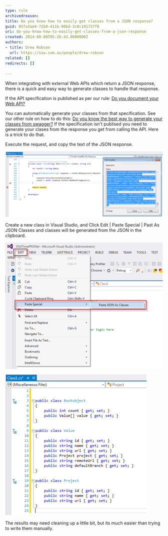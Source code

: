 ```yaml
---
type: rule
archivedreason: 
title: Do you know how to easily get classes from a JSON response?
guid: 05fa3ae4-72b0-411b-90bd-3c0c191737f0
uri: do-you-know-how-to-easily-get-classes-from-a-json-response
created: 2014-08-08T05:26:43.0000000Z
authors:
- title: Drew Robson
  url: https://ssw.com.au/people/drew-robson
related: []
redirects: []

---
```


When integrating with external Web APIs which return a JSON response, there is a quick and easy way to generate classes to handle that response.

<!--endintro-->



If the API specification is published as per our rule: [Do you document your Web API?](/Do-you-document-your-WebAPI)

You can automatically generate your classes from that specification. See our other rule on how to do this: [Do you know the best way to generate your classes from swagger?](/the-best-way-the-best-way-to-generate-your-entities-from-swagger)
If the specification isn't publised you need to generate your clases from the response you get from calling the API. Here is a trick to do that.

Execute the request, and copy the text of the JSON response.


![](8-08-2014-3-41-23-PM-compressor.png)

Create a new class in Visual Studio, and Click Edit | Paste Special | Past As JSON Classes and classes will be generated from the JSON in the clipboard.


![Edit | Paste Special | Paste JSON As Classes](8-08-2014-3-53-17-PM-compressor.png)


![Classes generated from the JSON](8-08-2014-3-56-34-PM-compressor.png)

The results may need cleaning up a little bit, but its much easier than trying to write them manually.

